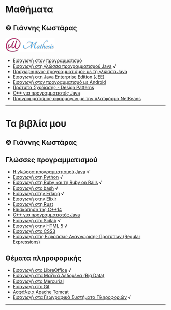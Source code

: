 # Μαθήματα 
© Γιάννης Κωστάρας
---

[![Mathesis](Courses/Mathesis/assets/mathesis.png)](http://mathesis.cup.gr)

* [Εισαγωγή στον προγραμματισμό](Courses/Mathesis/Intro2Programming/README.md)
* [Εισαγωγή στη γλώσσα προγραμματισμού Java](Courses/Mathesis/Intro2Java/README.md) √
* [Προχωρημένος προγραμματισμός με τη γλώσσα Java](Courses/Mathesis/AdvancedJava/README.md)
* [Εισαγωγή στη Java Enterprise Edition (JEE)](Courses/Mathesis/JavaEE/README.md)
* [Εισαγωγή στον προγραμματισμό με Android](Courses/Mathesis/Android/README.md)
* [Πρότυπα Σχεδίασης - Design Patterns](Courses/Mathesis/DesignPatterns/README.md)
* [C++ για προγραμματιστές Java](Courses/Mathesis/Cpp/README.md)
* [Προγραμματισμός εφαρμογών με την πλατφόρμα NetBeans](Courses/Mathesis/NetBeansRCP/README.md)

---

# Τα βιβλία μου 
© Γιάννης Κωστάρας
---

## Γλώσσες προγραμματισμού

* [Η γλώσσα προγραμματισμού Java](Java/README.md) √
* [Εισαγωγή στη Python](Python/README.md) √
* [Εισαγωγή στη Ruby και τη Ruby on Rails](Ruby/README.md) √
* [Εισαγωγή στο bash](Bash/README.md) √
* [Εισαγωγή στην Erlang](Erlang/README.md) √
* [Εισαγωγή στην Elixir](Elixir/README.md)
* [Εισαγωγή στη Rust](Rust/README.md)
* [Επισκόπηση της C++14](Cpp/Cpp14/README.md)
* [C++ για προγραμματιστές Java](Cpp/Cpp-Java/README.md)
* [Εισαγωγή στο Scilab](Scilab/README.md) √
* [Εισαγωγή στην HTML 5](HTML5/README.md) √
* [Εισαγωγή στο CSS3](CSS3/README.md)
* [Εισαγωγή στις Εκφράσεις Αναγνώρισης Προτύπων (Regular Expressions)](Regex/README.md)

## Θέματα πληροφορικής
* [Εισαγωγή στο LibreOffice](LibreOffice/README.md) √
* [Εισαγωγή στα Μαζικά Δεδομένα (Big Data)](BigData/README.md)
* [Εισαγωγή στο Mercurial](Mercurial/README.md)
* [Εισαγωγή στο Git](Git/README.md)
* [Ασφάλεια Apache Tomcat](SecureTomcat/README.md)
* [Εισαγωγή στα Γεωγραφικά Συστήματα Πληροφοριών](GIS/README.md) √

---
